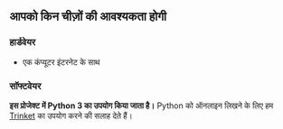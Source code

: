 ## आपको किन चीज़ों की आवश्यकता होगी

### हार्डवेयर

+ एक कंप्यूटर इंटरनेट के साथ

### सॉफ्टवेयर

**इस प्रोजेक्ट में Python 3 का उपयोग किया जाता है।** Python को ऑनलाइन लिखने के लिए हम [Trinket](https://trinket.io/) का उपयोग करने की सलाह देते हैं।
